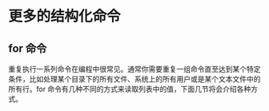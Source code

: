 # 更多的结构化命令

## for 命令

重复执行一系列命令在编程中很常见。通常你需要重复一组命令直至达到某个特定条件，比如处理某个目录下的所有文件、系统上的所有用户或是某个文本文件中的所有行。for 命令有几种不同的方式来读取列表中的值，下面几节将会介绍各种方式。
